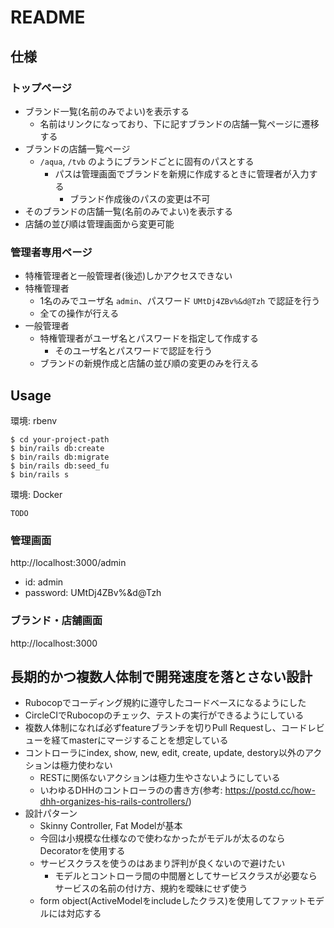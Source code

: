 # README

## 仕様

### トップページ
- ブランド一覧(名前のみでよい)を表示する
  - 名前はリンクになっており、下に記すブランドの店舗一覧ページに遷移する
- ブランドの店舗一覧ページ
  - `/aqua`, `/tvb` のようにブランドごとに固有のパスとする
    - パスは管理画面でブランドを新規に作成するときに管理者が入力する
      - ブランド作成後のパスの変更は不可
 - そのブランドの店舗一覧(名前のみでよい)を表示する
 - 店舗の並び順は管理画面から変更可能

### 管理者専用ページ
- 特権管理者と一般管理者(後述)しかアクセスできない
- 特権管理者
  - 1名のみでユーザ名 `admin`、パスワード `UMtDj4ZBv%&d@Tzh` で認証を行う
  - 全ての操作が行える
- 一般管理者
  - 特権管理者がユーザ名とパスワードを指定して作成する
    - そのユーザ名とパスワードで認証を行う
  - ブランドの新規作成と店舗の並び順の変更のみを行える

## Usage

環境: rbenv

```
$ cd your-project-path
$ bin/rails db:create
$ bin/rails db:migrate
$ bin/rails db:seed_fu
$ bin/rails s
```

環境: Docker

```
TODO
```

### 管理画面

http://localhost:3000/admin

- id: admin
- password: UMtDj4ZBv%&d@Tzh

### ブランド・店舗画面

http://localhost:3000


## 長期的かつ複数人体制で開発速度を落とさない設計

- Rubocopでコーディング規約に遵守したコードベースになるようにした
- CircleCIでRubocopのチェック、テストの実行ができるようにしている
- 複数人体制になれば必ずfeatureブランチを切りPull Requestし、コードレビューを経てmasterにマージすることを想定している
- コントローラにindex, show, new, edit, create, update, destory以外のアクションは極力使わない
  - RESTに関係ないアクションは極力生やさないようにしている
  - いわゆるDHHのコントローラのの書き方(参考: https://postd.cc/how-dhh-organizes-his-rails-controllers/)
- 設計パターン
  - Skinny Controller, Fat Modelが基本
  - 今回は小規模な仕様なので使わなかったがモデルが太るのならDecoratorを使用する
  - サービスクラスを使うのはあまり評判が良くないので避けたい
    - モデルとコントローラ間の中間層としてサービスクラスが必要ならサービスの名前の付け方、規約を曖昧にせず使う
  - form object(ActiveModelをincludeしたクラス)を使用してファットモデルには対応する
